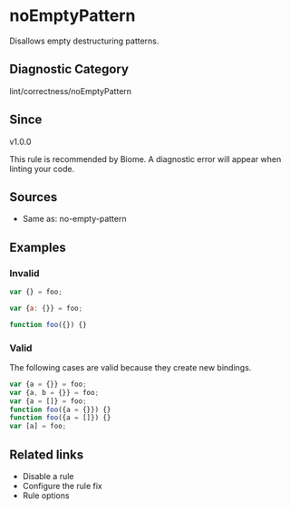 # noEmptyPattern

Disallows empty destructuring patterns.

## Diagnostic Category
lint/correctness/noEmptyPattern

## Since
v1.0.0

This rule is recommended by Biome. A diagnostic error will appear when linting your code.

## Sources
- Same as: no-empty-pattern

## Examples

### Invalid

```js
var {} = foo;
```

```js
var {a: {}} = foo;
```

```js
function foo({}) {}
```

### Valid

The following cases are valid because they create new bindings.

```js
var {a = {}} = foo;
var {a, b = {}} = foo;
var {a = []} = foo;
function foo({a = {}}) {}
function foo({a = []}) {}
var [a] = foo;
```

## Related links
- Disable a rule
- Configure the rule fix
- Rule options